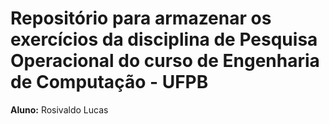 # Repositório para armazenar os exercícios da disciplina de Pesquisa Operacional do curso de Engenharia de Computação - UFPB

**Aluno:** Rosivaldo Lucas
